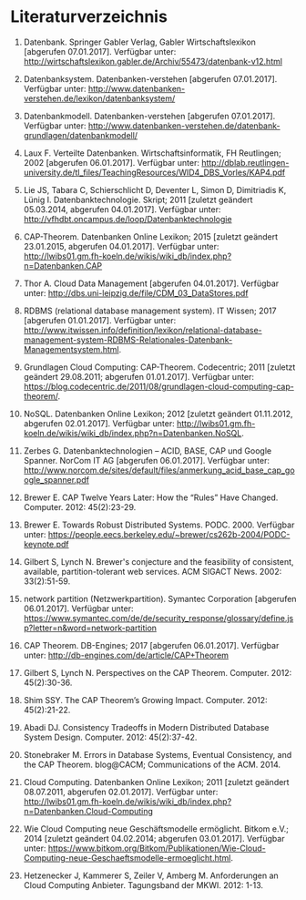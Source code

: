 # Literaturverzeichnis
1.	Datenbank. Springer Gabler Verlag, Gabler Wirtschaftslexikon [abgerufen 07.01.2017]. Verfügbar unter: http://wirtschaftslexikon.gabler.de/Archiv/55473/datenbank-v12.html

2.	Datenbanksystem. Datenbanken-verstehen [abgerufen 07.01.2017]. Verfügbar unter: http://www.datenbanken-verstehen.de/lexikon/datenbanksystem/

3.	Datenbankmodell. Datenbanken-verstehen [abgerufen 07.01.2017]. Verfügbar unter: http://www.datenbanken-verstehen.de/datenbank-grundlagen/datenbankmodell/

4.	Laux F. Verteilte Datenbanken. Wirtschaftsinformatik, FH Reutlingen; 2002 [abgerufen 06.01.2017]. Verfügbar unter: http://dblab.reutlingen-university.de/tl_files/TeachingResources/WID4_DBS_Vorles/KAP4.pdf

5.	Lie JS, Tabara C, Schierschlicht D, Deventer L, Simon D, Dimitriadis K, Lünig I. Datenbanktechnologie. Skript; 2011 [zuletzt geändert 05.03.2014, abgerufen 04.01.2017]. Verfügbar unter: http://vfhdbt.oncampus.de/loop/Datenbanktechnologie

6.	CAP-Theorem. Datenbanken Online Lexikon; 2015 [zuletzt geändert 23.01.2015, abgerufen 04.01.2017]. Verfügbar unter: http://lwibs01.gm.fh-koeln.de/wikis/wiki_db/index.php?n=Datenbanken.CAP

7.	Thor A. Cloud Data Management [abgerufen 04.01.2017]. Verfügbar unter: http://dbs.uni-leipzig.de/file/CDM_03_DataStores.pdf

8.	RDBMS (relational database management system). IT Wissen; 2017 [abgerufen 01.01.2017]. Verfügbar unter: http://www.itwissen.info/definition/lexikon/relational-database-management-system-RDBMS-Relationales-Datenbank-Managementsystem.html.

9.	Grundlagen Cloud Computing: CAP-Theorem. Codecentric; 2011 [zuletzt geändert 29.08.2011; abgerufen 01.01.2017]. Verfügbar unter: https://blog.codecentric.de/2011/08/grundlagen-cloud-computing-cap-theorem/.

10.	NoSQL. Datenbanken Online Lexikon; 2012 [zuletzt geändert 01.11.2012, abgerufen 02.01.2017]. Verfügbar unter: http://lwibs01.gm.fh-koeln.de/wikis/wiki_db/index.php?n=Datenbanken.NoSQL.

11.	Zerbes G. Datenbanktechnologien – ACID, BASE, CAP und Google Spanner. NorCom IT AG [abgerufen 06.01.2017]. Verfügbar unter: http://www.norcom.de/sites/default/files/anmerkung_acid_base_cap_google_spanner.pdf

12.	Brewer E. CAP Twelve Years Later: How the “Rules” Have Changed. Computer. 2012: 45(2):23-29.

13.	Brewer E. Towards Robust Distributed Systems. PODC. 2000. Verfügbar unter: https://people.eecs.berkeley.edu/~brewer/cs262b-2004/PODC-keynote.pdf

14.	Gilbert S, Lynch N. Brewer's conjecture and the feasibility of consistent, available, partition-tolerant web services. ACM SIGACT News. 2002: 33(2):51-59.

15.	network partition (Netzwerkpartition). Symantec Corporation [abgerufen 06.01.2017]. Verfügbar unter: https://www.symantec.com/de/de/security_response/glossary/define.jsp?letter=n&word=network-partition

16.	CAP Theorem. DB-Engines; 2017 [abgerufen 06.01.2017]. Verfügbar unter: http://db-engines.com/de/article/CAP+Theorem

17.	Gilbert S, Lynch N. Perspectives on the CAP Theorem. Computer. 2012: 45(2):30-36.

18.	Shim SSY. The CAP Theorem’s Growing Impact. Computer. 2012: 45(2):21-22.

19.	Abadi DJ. Consistency Tradeoffs in Modern Distributed Database System Design. Computer. 2012: 45(2):37-42.

20.	Stonebraker M. Errors in  Database  Systems, Eventual  Consistency, and the CAP Theorem. blog@CACM; Communications of the ACM. 2014.

21.	Cloud Computing. Datenbanken Online Lexikon; 2011 [zuletzt geändert 08.07.2011, abgerufen 02.01.2017]. Verfügbar unter: http://lwibs01.gm.fh-koeln.de/wikis/wiki_db/index.php?n=Datenbanken.Cloud-Computing

22.	Wie Cloud Computing neue Geschäftsmodelle ermöglicht. Bitkom e.V.; 2014 [zuletzt geändert 04.02.2014; abgerufen 03.01.2017]. Verfügbar unter: https://www.bitkom.org/Bitkom/Publikationen/Wie-Cloud-Computing-neue-Geschaeftsmodelle-ermoeglicht.html.

23.	Hetzenecker J, Kammerer S, Zeiler V, Amberg M. Anforderungen an Cloud Computing Anbieter. Tagungsband der MKWI. 2012: 1-13.
